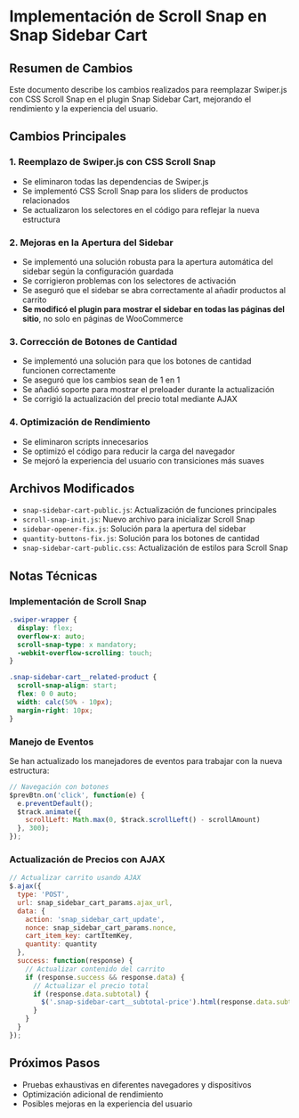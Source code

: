 # Implementación de Scroll Snap en Snap Sidebar Cart

## Resumen de Cambios

Este documento describe los cambios realizados para reemplazar Swiper.js con CSS Scroll Snap en el plugin Snap Sidebar Cart, mejorando el rendimiento y la experiencia del usuario.

## Cambios Principales

### 1. Reemplazo de Swiper.js con CSS Scroll Snap

- Se eliminaron todas las dependencias de Swiper.js
- Se implementó CSS Scroll Snap para los sliders de productos relacionados
- Se actualizaron los selectores en el código para reflejar la nueva estructura

### 2. Mejoras en la Apertura del Sidebar

- Se implementó una solución robusta para la apertura automática del sidebar según la configuración guardada
- Se corrigieron problemas con los selectores de activación
- Se aseguró que el sidebar se abra correctamente al añadir productos al carrito
- **Se modificó el plugin para mostrar el sidebar en todas las páginas del sitio**, no solo en páginas de WooCommerce

### 3. Corrección de Botones de Cantidad

- Se implementó una solución para que los botones de cantidad funcionen correctamente
- Se aseguró que los cambios sean de 1 en 1
- Se añadió soporte para mostrar el preloader durante la actualización
- Se corrigió la actualización del precio total mediante AJAX

### 4. Optimización de Rendimiento

- Se eliminaron scripts innecesarios
- Se optimizó el código para reducir la carga del navegador
- Se mejoró la experiencia del usuario con transiciones más suaves

## Archivos Modificados

- `snap-sidebar-cart-public.js`: Actualización de funciones principales
- `scroll-snap-init.js`: Nuevo archivo para inicializar Scroll Snap
- `sidebar-opener-fix.js`: Solución para la apertura del sidebar
- `quantity-buttons-fix.js`: Solución para los botones de cantidad
- `snap-sidebar-cart-public.css`: Actualización de estilos para Scroll Snap

## Notas Técnicas

### Implementación de Scroll Snap

```css
.swiper-wrapper {
  display: flex;
  overflow-x: auto;
  scroll-snap-type: x mandatory;
  -webkit-overflow-scrolling: touch;
}

.snap-sidebar-cart__related-product {
  scroll-snap-align: start;
  flex: 0 0 auto;
  width: calc(50% - 10px);
  margin-right: 10px;
}
```

### Manejo de Eventos

Se han actualizado los manejadores de eventos para trabajar con la nueva estructura:

```javascript
// Navegación con botones
$prevBtn.on('click', function(e) {
  e.preventDefault();
  $track.animate({
    scrollLeft: Math.max(0, $track.scrollLeft() - scrollAmount)
  }, 300);
});
```

### Actualización de Precios con AJAX

```javascript
// Actualizar carrito usando AJAX
$.ajax({
  type: 'POST',
  url: snap_sidebar_cart_params.ajax_url,
  data: {
    action: 'snap_sidebar_cart_update',
    nonce: snap_sidebar_cart_params.nonce,
    cart_item_key: cartItemKey,
    quantity: quantity
  },
  success: function(response) {
    // Actualizar contenido del carrito
    if (response.success && response.data) {
      // Actualizar el precio total
      if (response.data.subtotal) {
        $('.snap-sidebar-cart__subtotal-price').html(response.data.subtotal);
      }
    }
  }
});
```

## Próximos Pasos

- Pruebas exhaustivas en diferentes navegadores y dispositivos
- Optimización adicional de rendimiento
- Posibles mejoras en la experiencia del usuario